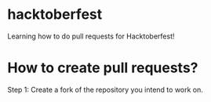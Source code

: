 # hacktoberfest
Learning how to do pull requests for Hacktoberfest!

# How to create pull requests?
Step 1: Create a fork of the repository you intend to work on.